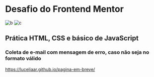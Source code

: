 # Desafio do Frontend Mentor

![b](https://user-images.githubusercontent.com/94813579/166078666-9fc0035d-0888-4067-b95b-cbedda154433.jpeg)
![c](https://user-images.githubusercontent.com/94813579/166078671-373acc41-d075-4a4b-8e4a-0903bf62cb41.JPG)

## Prática HTML, CSS e básico de JavaScript
### Coleta de e-mail com mensagem de erro, caso não seja no formato válido
https://luceliaar.github.io/pagina-em-breve/
